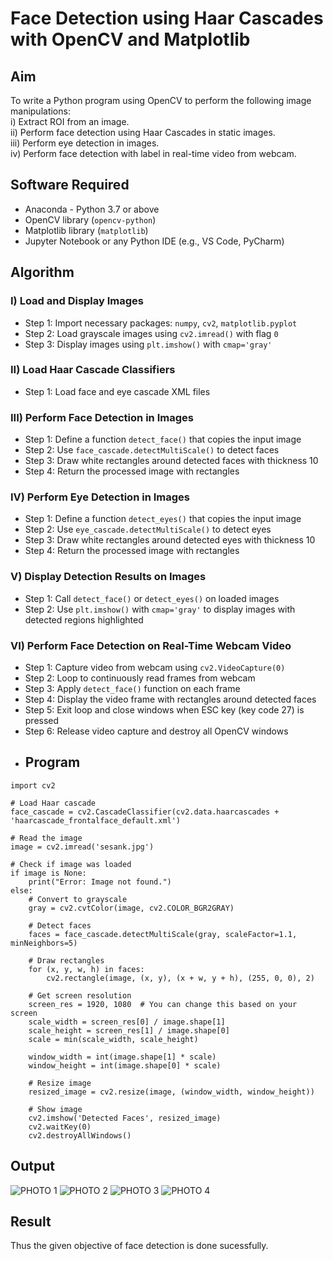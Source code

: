 # Face Detection using Haar Cascades with OpenCV and Matplotlib

## Aim

To write a Python program using OpenCV to perform the following image manipulations:  
i) Extract ROI from an image.  
ii) Perform face detection using Haar Cascades in static images.  
iii) Perform eye detection in images.  
iv) Perform face detection with label in real-time video from webcam.

## Software Required

- Anaconda - Python 3.7 or above  
- OpenCV library (`opencv-python`)  
- Matplotlib library (`matplotlib`)  
- Jupyter Notebook or any Python IDE (e.g., VS Code, PyCharm)

## Algorithm

### I) Load and Display Images

- Step 1: Import necessary packages: `numpy`, `cv2`, `matplotlib.pyplot`  
- Step 2: Load grayscale images using `cv2.imread()` with flag `0`  
- Step 3: Display images using `plt.imshow()` with `cmap='gray'`

### II) Load Haar Cascade Classifiers

- Step 1: Load face and eye cascade XML files 
### III) Perform Face Detection in Images

- Step 1: Define a function `detect_face()` that copies the input image  
- Step 2: Use `face_cascade.detectMultiScale()` to detect faces  
- Step 3: Draw white rectangles around detected faces with thickness 10  
- Step 4: Return the processed image with rectangles  

### IV) Perform Eye Detection in Images

- Step 1: Define a function `detect_eyes()` that copies the input image  
- Step 2: Use `eye_cascade.detectMultiScale()` to detect eyes  
- Step 3: Draw white rectangles around detected eyes with thickness 10  
- Step 4: Return the processed image with rectangles  

### V) Display Detection Results on Images

- Step 1: Call `detect_face()` or `detect_eyes()` on loaded images  
- Step 2: Use `plt.imshow()` with `cmap='gray'` to display images with detected regions highlighted  

### VI) Perform Face Detection on Real-Time Webcam Video

- Step 1: Capture video from webcam using `cv2.VideoCapture(0)`  
- Step 2: Loop to continuously read frames from webcam  
- Step 3: Apply `detect_face()` function on each frame  
- Step 4: Display the video frame with rectangles around detected faces  
- Step 5: Exit loop and close windows when ESC key (key code 27) is pressed  
- Step 6: Release video capture and destroy all OpenCV windows
- ## Program
```
import cv2

# Load Haar cascade
face_cascade = cv2.CascadeClassifier(cv2.data.haarcascades + 'haarcascade_frontalface_default.xml')

# Read the image
image = cv2.imread('sesank.jpg')

# Check if image was loaded
if image is None:
    print("Error: Image not found.")
else:
    # Convert to grayscale
    gray = cv2.cvtColor(image, cv2.COLOR_BGR2GRAY)

    # Detect faces
    faces = face_cascade.detectMultiScale(gray, scaleFactor=1.1, minNeighbors=5)

    # Draw rectangles
    for (x, y, w, h) in faces:
        cv2.rectangle(image, (x, y), (x + w, y + h), (255, 0, 0), 2)

    # Get screen resolution
    screen_res = 1920, 1080  # You can change this based on your screen
    scale_width = screen_res[0] / image.shape[1]
    scale_height = screen_res[1] / image.shape[0]
    scale = min(scale_width, scale_height)

    window_width = int(image.shape[1] * scale)
    window_height = int(image.shape[0] * scale)

    # Resize image
    resized_image = cv2.resize(image, (window_width, window_height))

    # Show image
    cv2.imshow('Detected Faces', resized_image)
    cv2.waitKey(0)
    cv2.destroyAllWindows()
```
## Output
![PHOTO 1](https://github.com/user-attachments/assets/63f7fbd7-2176-4be9-95a5-e3c4f9c0ad93)
![PHOTO 2](https://github.com/user-attachments/assets/04c51b62-990a-49fe-8e80-787af4026618)
![PHOTO 3](https://github.com/user-attachments/assets/c64241de-9ea8-4c18-9e94-c2964d2acee2)
![PHOTO 4](https://github.com/user-attachments/assets/47138103-b1e4-42cf-a17b-d7af1eebae3d)

## Result
Thus the given objective of face detection is done sucessfully.
